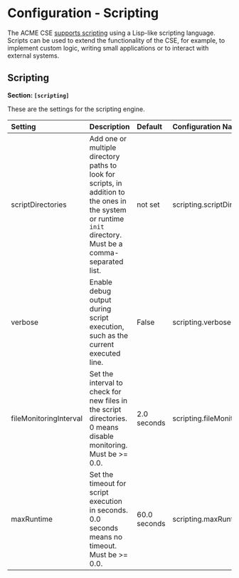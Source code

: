 # Configuration - Scripting

The ACME CSE [supports scripting](../development/ACMEScript.md) using a Lisp-like scripting language. Scripts can be used to extend the functionality of the CSE, for example, to implement custom logic, writing small applications or to interact with external systems.

## Scripting

**Section: `[scripting]`**

These are the settings for the scripting engine.

| Setting                | Description                                                                                                                               | Default      | Configuration Name               |
|:-----------------------|:------------------------------------------------------------------------------------------------------------------------------------------|:-------------|:---------------------------------|
| scriptDirectories      | Add one or multiple directory paths to look for scripts, in addition to the ones in the system or runtime `init` directory. Must be a comma-separated list. | not set      | scripting.scriptDirectories      |
| verbose                | Enable debug output during script execution, such as the current executed line.                                                           | False        | scripting.verbose                |
| fileMonitoringInterval | Set the interval to check for new files in the script directories.<br/>0 means disable monitoring. Must be >= 0.0.                   | 2.0 seconds  | scripting.fileMonitoringInterval |
| maxRuntime             | Set the timeout for script execution in seconds. 0.0 seconds means no timeout.<br/>Must be >= 0.0.                                        | 60.0 seconds | scripting.maxRuntime             |

 